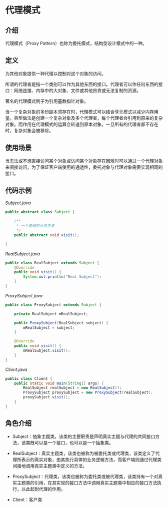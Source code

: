# 代理模式

## 介绍

  代理模式（Proxy Pattern）也称为委托模式，结构型设计模式中的一种。

## 定义

  为其他对象提供一种代理以控制对这个对象的访问。

  所谓的代理者是指一个类别可以作为其他东西的接口。代理者可以作任何东西的接口：网络连接、内存中的大对象、文件或其他昂贵或无法复制的资源。

  著名的代理模式例子为引用基数指针对象。

  当一个复杂对象的多份副本须存在时，代理模式可以结合享元模式以减少内存用量。典型做法是创建一个复杂对象及多个代理者，每个代理者会引用到原来的复杂对象。而作用在代理模式的运算会转送到原本对象。一旦所有的代理者都不存在时，复杂对象会被移除。

## 使用场景

  当无法或不想直接访问某个对象或访问某个对象存在困难时可以通过一个代理对象来间接访问，为了保证客户端使用的通透性，委托对象与代理对象需要实现相同的接口。

## 代码示例

*Subject.java*
```java
public abstract class Subject {

    /**
     * 一个普通的业务方法
     */
    public abstract void visit();

}
```

*RealSubject.java*
```java
public class RealSubject extends Subject {
    @Override
    public void visit() {
        System.out.println("Real Subject");
    }
}
```

*ProxySubject.java*
```java
public class ProxySubject extends Subject {

    private RealSubject mRealSubject;

    public ProxySubject(RealSubject subject) {
        mRealSubject = subject;
    }

    @Override
    public void visit() {
        mRealSubject.visit();
    }
}
```

*Client.java*
```java
public class Client {
    public static void main(String[] args) {
        RealSubject realSubject = new RealSubject();
        ProxySubject proxySubject = new ProxySubject(realSubject);
        proxySubject.visit();
    }
}
```

## 角色介绍

* Subject：抽象主题类，该类的主要职责是声明真实主题与代理的共同接口方法，该类既可以是一个接口，也可以是一个抽象类。

* RealSubject：真实主题类，该类也被称为被委托类或代理类，该类定义了代理所表示的真实对象，由其执行具体的业务逻辑方法，而客户端则通过代理类间接地调用真实主题类中定义的方法。

* ProxySubject：代理类，该类也被称为委托类或被代理类，该类持有一个对真实主题类的引用，在其实现的接口方法中调用真实主题类中相应的接口方法执行，以此起到代理的作用。

* Client：客户类
